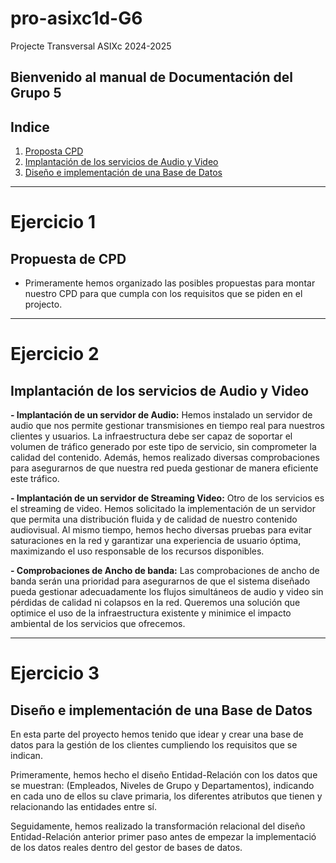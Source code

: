 # pro-asixc1d-G6
Projecte Transversal ASIXc 2024-2025

Bienvenido al manual de Documentación del Grupo 5
---
## Indice
1. [Proposta CPD](#ejercicio-1)
2. [Implantación de los servicios de Audio y Video](#ejercicio-2)
3. [Diseño e implementación de una Base de Datos](#ejercicio-3)

---
<!-- Ejercicio 1 -->
# Ejercicio 1
## Propuesta de CPD
 - Primeramente hemos organizado las posibles propuestas para montar nuestro CPD para que cumpla con los requisitos que se piden en el projecto.


---
<!-- Ejercicio 2 -->
# Ejercicio 2
## Implantación de los servicios de Audio y Video

**- Implantación de un servidor de Audio:** Hemos instalado un servidor de audio que nos permite gestionar transmisiones en tiempo real para nuestros clientes y usuarios. La infraestructura debe ser capaz de soportar el volumen de tráfico generado por este tipo de servicio, sin comprometer la calidad del contenido. Además, hemos realizado diversas comprobaciones para asegurarnos de que nuestra red pueda gestionar de manera eficiente este tráfico.


**- Implantación de un servidor de Streaming Video:** Otro de los servicios es el streaming de video. Hemos solicitado la implementación de un servidor que permita una distribución fluida y de calidad de nuestro contenido audiovisual. Al mismo tiempo, hemos hecho diversas pruebas para evitar saturaciones en la red y garantizar una experiencia de usuario óptima, maximizando el uso responsable de los recursos disponibles.


**- Comprobaciones de Ancho de banda:** Las comprobaciones de ancho de banda serán una prioridad para asegurarnos de que el sistema diseñado pueda gestionar adecuadamente los flujos simultáneos de audio y video sin pérdidas de calidad ni colapsos en la red. Queremos una solución que optimice el uso de la infraestructura existente y minimice el impacto ambiental de los servicios que ofrecemos.



---
<!-- Ejercicio 3 -->
# Ejercicio 3
## Diseño e implementación de una Base de Datos

En esta parte del proyecto hemos tenido que idear y crear una base de datos para la gestión de los clientes cumpliendo los requisitos que se indican.

Primeramente, hemos hecho el diseño Entidad-Relación con los datos que se muestran: (Empleados, Niveles de Grupo y Departamentos), indicando en cada uno de ellos su clave primaria, los diferentes atributos que tienen y relacionando las entidades entre sí.

Seguidamente, hemos realizado la transformación relacional del diseño Entidad-Relación anterior primer paso antes de empezar la implementació de los datos reales dentro del gestor de bases de datos.
